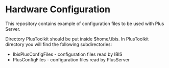 # Hardware Configuration

This repository contains example of configuration files to be used with Plus Server.

Directory PlusToolkit should be put inside $home/.ibis.
In PlusToolkit directory you will find the following subdirectories:

- IbisPlusConfigFiles - configuration files read by IBIS
- PlusConfigFiles - configuration files read by PlusServer

